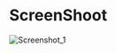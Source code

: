 # ScreenShoot

![Screenshot_1](https://user-images.githubusercontent.com/35468624/205225550-40312d69-d4be-449d-b33c-814715582244.png)
